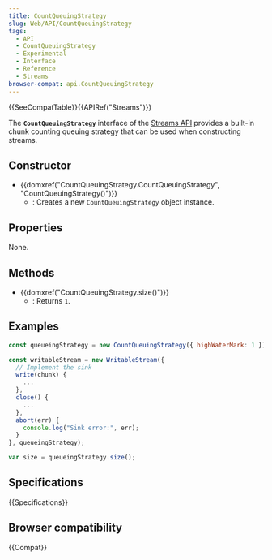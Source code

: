```yaml
---
title: CountQueuingStrategy
slug: Web/API/CountQueuingStrategy
tags:
  - API
  - CountQueuingStrategy
  - Experimental
  - Interface
  - Reference
  - Streams
browser-compat: api.CountQueuingStrategy
---
```

{{SeeCompatTable}}{{APIRef("Streams")}}

The **`CountQueuingStrategy`** interface of the [Streams API](/en-US/docs/Web/API/Streams_API) provides a built-in chunk counting queuing strategy that can be used when constructing streams.

## Constructor

- {{domxref("CountQueuingStrategy.CountQueuingStrategy", "CountQueuingStrategy()")}}
  - : Creates a new `CountQueuingStrategy` object instance.

## Properties

None.

## Methods

- {{domxref("CountQueuingStrategy.size()")}}
  - : Returns `1`.

## Examples

```js
const queueingStrategy = new CountQueuingStrategy({ highWaterMark: 1 });

const writableStream = new WritableStream({
  // Implement the sink
  write(chunk) {
    ...
  },
  close() {
    ...
  },
  abort(err) {
    console.log("Sink error:", err);
  }
}, queueingStrategy);

var size = queueingStrategy.size();
```

## Specifications

{{Specifications}}

## Browser compatibility

{{Compat}}
